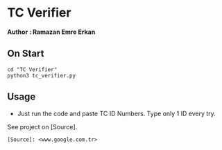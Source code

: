 # TC Verifier
**Author : Ramazan Emre Erkan**

## On Start 
```
cd "TC Verifier"
python3 tc_verifier.py
```

## Usage
- Just run the code and paste TC ID Numbers. Type only 1 ID every try.

See project on [Source].

    [Source]: <www.google.com.tr>

